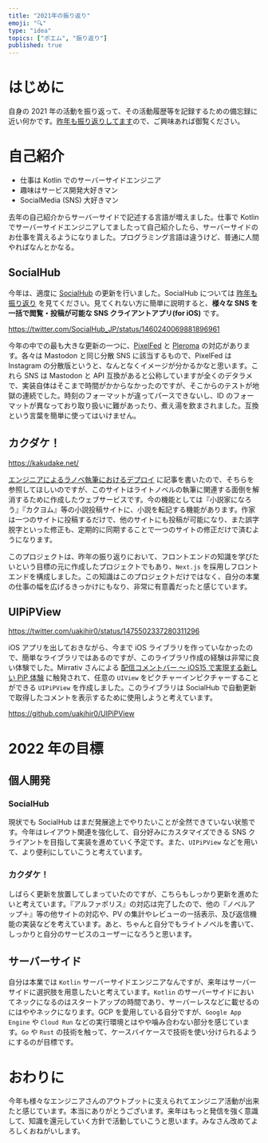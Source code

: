```yaml
---
title: "2021年の振り返り"
emoji: "🔍"
type: "idea"
topics: ["ポエム", "振り返り"]
published: true
---
```


# はじめに

自身の 2021 年の活動を振り返って、その活動履歴等を記録するための備忘録に近い何かです。[昨年も振り返りしてます](https://zenn.dev/uakihir0/articles/201230-tech-2020)ので、ご興味あれば御覧ください。

# 自己紹介

- 仕事は Kotlin でのサーバーサイドエンジニア
- 趣味はサービス開発大好きマン
- SocialMedia (SNS) 大好きマン

去年の自己紹介からサーバーサイドで記述する言語が増えました。仕事で Kotlin でサーバーサイドエンジニアしてましたって自己紹介したら、サーバーサイドのお仕事を貰えるようになりました。プログラミング言語は違うけど、普通に人間やればなんとかなる。

## SocialHub

今年は、適度に [SocialHub](https://uakihir0.github.io/socialhub/) の更新を行いました。SocialHub については [昨年も振り返り](https://zenn.dev/uakihir0/articles/201230-tech-2020) を見てください。見てくれない方に簡単に説明すると、**様々な SNS を一括で閲覧・投稿が可能な SNS クライアントアプリ(for iOS)** です。

https://twitter.com/SocialHub_JP/status/1460240069881896961

今年の中での最も大きな更新の一つに、[PixelFed](https://pixelfed.org/) と [Pleroma](https://pleroma.social/) の対応があります。各々は Mastodon と同じ分散 SNS に該当するもので、PixelFed は Instagram の分散版というと、なんとなくイメージが分かるかなと思います。これら SNS は Mastodon と API 互換があると公称していますが全くのデタラメで、実装自体はそこまで時間がかからなかったのですが、そこからのテストが地獄の連続でした。時刻のフォーマットが違ってパースできないし、ID のフォーマットが異なっており取り扱いに難があったり、煮え湯を飲まされました。互換という言葉を簡単に使ってはいけません。

## カクダケ！

https://kakudake.net/

[エンジニアによるラノベ執筆におけるデプロイ](https://zenn.dev/uakihir0/articles/210418-kakudake-beta) に記事を書いたので、そちらを参照してほしいのですが、このサイトはライトノベルの執筆に関連する面倒を解消するために作成したウェブサービスです。今の機能としては『小説家になろう』『カクヨム』等の小説投稿サイトに、小説を転記する機能があります。作家は一つのサイトに投稿するだけで、他のサイトにも投稿が可能になり、また誤字脱字といった修正も、定期的に同期することで一つのサイトの修正だけで済むようになります。

このプロジェクトは、昨年の振り返りにおいて、フロントエンドの知識を学びたいという目標の元に作成したプロジェクトでもあり、`Next.js` を採用しフロントエンドを構成しました。この知識はこのプロジェクトだけではなく、自分の本業の仕事の幅を広げるきっかけにもなり、非常に有意義だったと感じています。

## UIPiPView

https://twitter.com/uakihir0/status/1475502337280311296

iOS アプリを出しておきながら、今まで iOS ライブラリを作っていなかったので、簡単なライブラリではあるのですが、このライブラリ作成の経験は非常に良い体験でした。Mirrativ さんによる [配信コメントバー 〜 iOS15 で実現する新しい PiP 体験](https://tech.mirrativ.stream/entry/2021/11/26/114002) に触発されて、任意の `UIView` をピクチャーインピクチャーすることができる `UIPiPView` を作成しました。このライブラリは SocialHub で自動更新で取得したコメントを表示するために使用しようと考えています。

https://github.com/uakihir0/UIPiPView

# 2022 年の目標

## 個人開発

### SocialHub

現状でも SocialHub はまだ発展途上でやりたいことが全然できていない状態です。今年はレイアウト関連を強化して、自分好みにカスタマイズできる SNS クライアントを目指して実装を進めていく予定です。また、`UIPiPView` などを用いて、より便利にしていこうと考えています。

### カクダケ！

しばらく更新を放置してしまっていたのですが、こちらもしっかり更新を進めたいと考えています。『アルファポリス』の対応は完了したので、他の『ノベルアップ＋』等の他サイトの対応や、PV の集計やレビューの一括表示、及び返信機能の実装などを考えています。あと、ちゃんと自分でもライトノベルを書いて、しっかりと自分のサービスのユーザーになろうと思います。

## サーバーサイド

自分は本業では `Kotlin` サーバーサイドエンジニアなんですが、来年はサーバーサイドに選択肢を用意したいと考えています。`Kotlin` のサーバーサイドにおいてネックになるのはスタートアップの時間であり、サーバーレスなどに載せるのにはややネックになります。GCP を愛用している自分ですが、`Google App Engine` や `Cloud Run` などの実行環境とはやや噛み合わない部分を感じています。`Go` や `Rust` の技術を触って、ケースバイケースで技術を使い分けられるようにするのが目標です。

# おわりに

今年も様々なエンジニアさんのアウトプットに支えられてエンジニア活動が出来たと感じています。本当にありがとうございます。来年はもっと発信を強く意識して、知識を還元していく方針で活動していこうと思います。みなさん改めてよろしくおねがいします。
